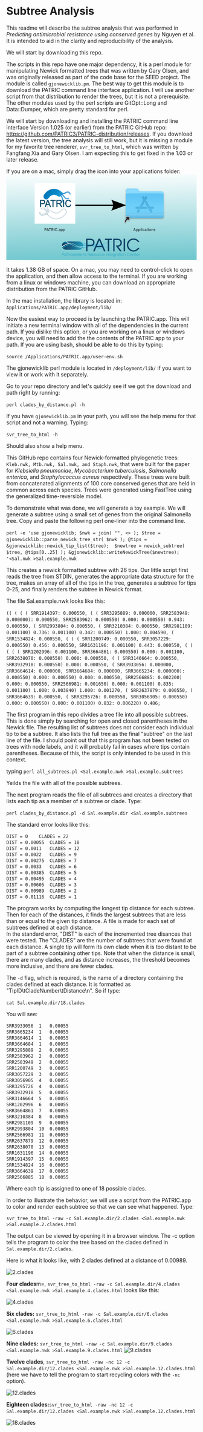 # Subtree Analysis
This readme will describe the subtree analysis that was performed in *Predicting antimicrobial resistance using conserved genes* by Nguyen et al.  It is intended to aid in the clarity and reproducibility of the analysis. 

We will start by downloading this repo. 

The scripts in this repo have one major dependency, it is a perl module for manipulating Newick formatted trees that was written by Gary Olsen, and was originally released as part of the code base for the SEED project. The module is called ```gjonewicklib.pm```.  The best way to get this module is to download the PATRIC command line interface application. I will use another script from that distribution to render the trees, but it is not a prerequisite. The other modules used by the perl scripts are GitOpt::Long and Data::Dumper, which are pretty standard for perl.

We will start by downloading and installing the PATRIC command line interface Version 1.025 (or earlier) from the PATRIC GitHub repo:  https://github.com/PATRIC3/PATRIC-distribution/releases.  If you download the latest version, the tree analysis will still work, but it is missing a module for my favorite tree renderer, ```svr_tree_to_html```, which was written by Fangfang Xia and Gary Olsen. I am expecting this to get fixed in the 1.03 or later release. 

If you are on a mac, simply drag the icon into your applications folder:
![PATRIC](https://github.com/jimdavis1/Subtree-Analysis/blob/0b00e64ae8ae3abd9766c47a26697f1258682ffe/patric.png)

It takes 1.38 GB of space.  On a mac, you may need to control-click to open the application, and then allow access to the terminal.  If you are working from a linux or windows machine, you can download an appropriate distribution from the PATRIC GitHub. 

In the mac installation, the library is located in:
```Applications/PATRIC.app/deployment/lib/```

Now the easiest way to proceed is by launching the PATRIC.app.  This will initiate a new terminal window with all of the dependencies in the current path.  If you dislike this option, or you are working on a linux or windows device, you will need to add the the contents of the PATRIC app to your path. If you are using bash, should be able to do this by typing:
  
```source /Applications/PATRIC.app/user-env.sh```

The gjonewicklib perl module is located in ```/deployment/lib/``` if you want to view it or work with it separately. 

Go to your repo directory and let's quickly see if we got the download and path right by running:
  
```perl clades_by_distance.pl -h```

If you have ```gjonewicklib.pm``` in your path, you will see the help menu for that script and not a warning.
Typing:
  
```svr_tree_to_html -h```
  
Should also show a help menu. 

This GitHub repo contains four Newick-formatted phylogenetic trees: ```Kleb.nwk, Mtb.nwk, Sal.nwk, and Staph.nwk```, that were built for the paper for *Klebsiella pneumoniae*, *Mycobacterium tuberculosis*, *Salmonella enterica*, and *Staphylococcus aureus* respectively.  These trees were built from concatenated alignments of 100 core conserved genes that are held in common across each species.  Trees were generated using FastTree using the generalized time-reversible model.

To demonstrate what was done, we will generate a toy example.  We will generate a subtree using a small set of genes from the original Salmonella tree.  Copy and paste the following perl one-liner into the command line.  

```perl -e 'use gjonewicklib; $nwk = join( "", <> ); $tree = gjonewicklib::parse_newick_tree_str( $nwk ); @tips = &gjonewicklib::newick_tip_list($tree);  $newtree = newick_subtree( $tree, @tips[0..25] ); &gjonewicklib::writeNewickTree($newtree); '<Sal.nwk >Sal.example.nwk```

This creates a newick formatted subtree with 26 tips.  Our little script first reads the tree from STDIN, generates the appropriate data structure for the tree, makes an array of all of the tips in the tree,  generates a subtree for tips 0-25, and finally  renders the subtree in Newick format. 

The file Sal.example.nwk looks like this:
  
```(( ( ( ( SRR1914397: 0.000550, ( ( SRR3295889: 0.000000, SRR2583949: 0.000000): 0.000550, SRR2583962: 0.000550) 0.000: 0.000550) 0.943: 0.000550, ( SRR2993804: 0.000550, ( SRR3210384: 0.000550, SRR2981109: 0.001100) 0.736: 0.001100) 0.342: 0.000550) 1.000: 0.004590, ( SRR1534824: 0.000550, ( ( ( SRR1200749: 0.000550, SRR3057229: 0.000550) 0.456: 0.000550, SRR1631196: 0.001100) 0.443: 0.000550, ( ( ( ( ( SRR1202996: 0.001100, SRR3664861: 0.000550) 0.000: 0.001100, SRR2638070: 0.000550) 0.000: 0.000550, ( ( SRR3146664: 0.000550, SRR3932918: 0.000550) 0.000: 0.000550, ( SRR3933056: 0.000000, SRR3664614: 0.000000, SRR3664684: 0.000000, SRR3665234: 0.000000): 0.000550) 0.000: 0.000550) 0.000: 0.000550, SRR2566885: 0.002200) 0.000: 0.000550, SRR2566981: 0.001650) 0.000: 0.001100) 0.835: 0.001100) 1.000: 0.003840) 1.000: 0.001270, ( SRR2637879: 0.000550, ( SRR3664639: 0.000550, ( SRR3295726: 0.000550, SRR3056905: 0.000550) 0.000: 0.000550) 0.000: 0.001100) 0.832: 0.006220) 0.486;```
  
The first program in this repo divides a tree file into all possible subtrees.   This is done simply by searching for open and closed parentheses in the Newick file.   The resulting list of subtrees does not consider each individual tip to be a subtree.  It also lists the full tree as the final "subtree" on the last line of the file.  I should point out that this program has not been tested on trees with node labels, and it will probably fail in cases where tips contain parentheses.  Because of this, the script is only intended to be used in this context. 

typing 
```perl all_subtrees.pl <Sal.example.nwk >Sal.example.subtrees```

Yeilds the file with all of the possible subtrees.  
  
The next program reads the file of all subtrees and creates a directory that lists each tip as a member of a subtree or clade. Type:

```perl clades_by_distance.pl -d Sal.example.dir <Sal.example.subtrees```

The standard error looks like this:
```
DIST = 0	CLADES = 22
DIST = 0.00055	CLADES = 18
DIST = 0.0011	CLADES = 12
DIST = 0.0022	CLADES = 9
DIST = 0.00275	CLADES = 7
DIST = 0.0033	CLADES = 6
DIST = 0.00385	CLADES = 5
DIST = 0.00495	CLADES = 4
DIST = 0.00605	CLADES = 3
DIST = 0.00989	CLADES = 2
DIST = 0.01116	CLADES = 1

```
The program works by computing the longest tip distance for each subtree.  Then for each of the distances, it finds the largest subtrees that are less than or equal to the given tip distance.  A file is made for each set of subtrees defined at each distance.   
In the standard error, "DIST" is each of the incremented tree disances that were tested. The "CLADES" are the number of subtrees that were found at each distance.  A single tip will form its own clade when it is too distant to be part of a subtree containing other tips.  Note that when the distance is small, there are many clades, and as distance increases, the threshold becomes more inclusive, and there are fewer clades.

The ```-d``` flag, which is required, is the name of a directory containing the clades defined at each distance.  It is formatted as "TipID\tCladeNumber\tDistance\n".  So if type:

```cat Sal.example.dir/18.clades```
  
You will see:
 
```
SRR3933056	1	0.00055
SRR3665234	1	0.00055
SRR3664614	1	0.00055
SRR3664684	1	0.00055
SRR3295889	2	0.00055
SRR2583962	2	0.00055
SRR2583949	2	0.00055
SRR1200749	3	0.00055
SRR3057229	3	0.00055
SRR3056905	4	0.00055
SRR3295726	4	0.00055
SRR3932918	5	0.00055
SRR3146664	5	0.00055
SRR1202996	6	0.00055
SRR3664861	7	0.00055
SRR3210384	8	0.00055
SRR2981109	9	0.00055
SRR2993804	10	0.00055
SRR2566981	11	0.00055
SRR2637879	12	0.00055
SRR2638070	13	0.00055
SRR1631196	14	0.00055
SRR1914397	15	0.00055
SRR1534824	16	0.00055
SRR3664639	17	0.00055
SRR2566885	18	0.00055
```

Where each tip is assigned to one of 18 possible clades. 

In order to illustrate the behavior, we will use a script from the PATRIC.app to color and render each subtree so that we can see what happened.  Type:  
  
```
svr_tree_to_html -raw -c Sal.example.dir/2.clades <Sal.example.nwk >Sal.example.2.clades.html
```

The output can be viewed by opening it in a browser window. The -c option tells the program to color the  tree based on the clades defined in ```Sal.example.dir/2.clades```.

Here is what it looks like, with 2 clades defined at a distance of 0.00989.

![2.clades](https://github.com/jimdavis1/Subtree-Analysis/blob/master/2.clades.png) 

  
  
**Four clades**m=, ```svr_tree_to_html -raw -c Sal.example.dir/4.clades <Sal.example.nwk >Sal.example.4.clades.html``` looks like this:

![4.clades](https://github.com/jimdavis1/Subtree-Analysis/blob/master/4.clades.png)

  
  
**Six clades:** ```svr_tree_to_html -raw -c Sal.example.dir/6.clades <Sal.example.nwk >Sal.example.6.clades.html```
  
![6.clades](https://github.com/jimdavis1/Subtree-Analysis/blob/master/6.clades.png)

  
**Nine clades:** ```svr_tree_to_html -raw -c Sal.example.dir/9.clades <Sal.example.nwk >Sal.example.9.clades.html```
![9.clades](https://github.com/jimdavis1/Subtree-Analysis/blob/master/9.clades.png)

  
**Twelve clades**, ```svr_tree_to_html -raw -nc 12 -c Sal.example.dir/12.clades <Sal.example.nwk >Sal.example.12.clades.html``` (here we have to tell the program to start recycling colors with the ```-nc``` option).
  
![12.clades](https://github.com/jimdavis1/Subtree-Analysis/blob/master/12.clades.png)

  
**Eighteen clades:**```svr_tree_to_html -raw -nc 12 -c Sal.example.dir/12.clades <Sal.example.nwk >Sal.example.12.clades.html``` 
  
![18.clades](https://github.com/jimdavis1/Subtree-Analysis/blob/master/18.clades.png)





